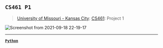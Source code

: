## `CS461 P1`
> [University of Missouri - Kansas City](https://www.umkc.edu/): [CS461](https://catalog.umkc.edu/search/?P=COMP-SCI%20461): Project 1

![Screenshot from 2021-09-18 22-19-17](https://user-images.githubusercontent.com/54282562/133914290-3226a549-4f62-43c7-ae7d-af292711c9c2.png)

---

[**`Python`**](https://github.com/lxRbckl/lxRbckl/blob/main/Python/README.md)

